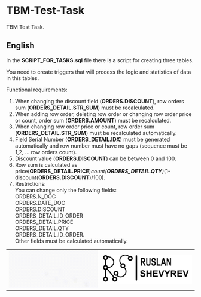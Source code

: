 # TBM-Test-Task

TBM Test Task.

## English

In the **SCRIPT_FOR_TASKS.sql** file there is a script for creating three tables.

You need to create triggers that will process the logic and statistics of data in this tables.

Functional requirements:
1) When changing the discount field (**ORDERS.DISCOUNT**), row orders sum (**ORDERS_DETAIL.STR_SUM**) must be recalculated.
2) When adding row order, deleting row order or changing row order price or count, order sum (**ORDERS.AMOUNT**) must be recalculated.
3) When changing row order price or count, row order sum (**ORDERS_DETAIL.STR_SUM**) must be recalculated automatically.
4) Field Serial Number (**ORDERS_DETAIL.IDX**) must be generated automatically and row number must have no gaps (sequence must be 1,2, … row orders count).
5) Discount value (**ORDERS.DISCOUNT**) can be between 0 and 100.
6) Row sum is calculated as price(**ORDERS_DETAIL.PRICE**)*count(**ORDERS_DETAIL.QTY**)*(1-discount(**ORDERS.DISCOUNT**)/100).
7) Restrictions:\
	You can change only the following fields:\
		ORDERS.N_DOC\
		ORDERS.DATE_DOC\
		ORDERS.DISCOUNT\
		ORDERS_DETAIL.ID_ORDER\
		ORDERS_DETAIL.PRICE\
		ORDERS_DETAIL.QTY\
		ORDERS_DETAIL.ID_ORDER.\
	Other fields must be calculated automatically.
	
<table>
	<tr>
		<td valign="center" width="49%"><img src="https://github.com/Ruslan-Shevyrev/Ruslan-Shevyrev/blob/main/logoRS/logo_mini.gif" title="logo"></td>
		<td valign="center" width="49%"><img src="https://github.com/Ruslan-Shevyrev/Ruslan-Shevyrev/blob/main/logoRS/logoRS_FULL.png" title="RuslanShevyrev"></td>
	</tr>
</table>